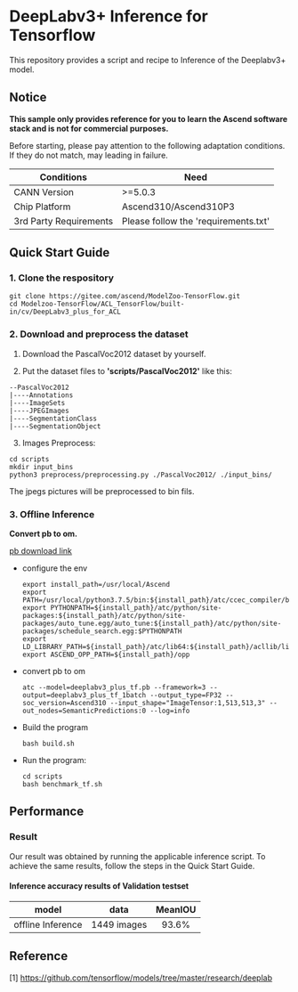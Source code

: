 

# DeepLabv3+ Inference for Tensorflow 

This repository provides a script and recipe to Inference of the Deeplabv3+ model.

## Notice
**This sample only provides reference for you to learn the Ascend software stack and is not for commercial purposes.**

Before starting, please pay attention to the following adaptation conditions. If they do not match, may leading in failure.

| Conditions | Need |
| --- | --- |
| CANN Version | >=5.0.3 |
| Chip Platform| Ascend310/Ascend310P3 |
| 3rd Party Requirements| Please follow the 'requirements.txt' |

## Quick Start Guide

### 1. Clone the respository

```shell
git clone https://gitee.com/ascend/ModelZoo-TensorFlow.git
cd Modelzoo-TensorFlow/ACL_TensorFlow/built-in/cv/DeepLabv3_plus_for_ACL
```

### 2. Download and preprocess the dataset

1. Download the PascalVoc2012 dataset by yourself. 

2. Put the dataset files to **'scripts/PascalVoc2012'** like this:
```
--PascalVoc2012
|----Annotations
|----ImageSets
|----JPEGImages
|----SegmentationClass
|----SegmentationObject
```

3. Images Preprocess:
```
cd scripts
mkdir input_bins
python3 preprocess/preprocessing.py ./PascalVoc2012/ ./input_bins/
```
The jpegs pictures will be preprocessed to bin fils.

### 3. Offline Inference

**Convert pb to om.**

  [pb download link](https://modelzoo-train-atc.obs.cn-north-4.myhuaweicloud.com/003_Atc_Models/modelzoo/Official/cv/deepLabv3_plus_for_ACL.zip)

- configure the env

  ```
  export install_path=/usr/local/Ascend
  export PATH=/usr/local/python3.7.5/bin:${install_path}/atc/ccec_compiler/bin:${install_path}/atc/bin:$PATH
  export PYTHONPATH=${install_path}/atc/python/site-packages:${install_path}/atc/python/site-packages/auto_tune.egg/auto_tune:${install_path}/atc/python/site-packages/schedule_search.egg:$PYTHONPATH
  export LD_LIBRARY_PATH=${install_path}/atc/lib64:${install_path}/acllib/lib64:$LD_LIBRARY_PATH
  export ASCEND_OPP_PATH=${install_path}/opp
  ```

- convert pb to om

  ```
  atc --model=deeplabv3_plus_tf.pb --framework=3 --output=deeplabv3_plus_tf_1batch --output_type=FP32 --soc_version=Ascend310 --input_shape="ImageTensor:1,513,513,3" --out_nodes=SemanticPredictions:0 --log=info
  ```

- Build the program

  ```
  bash build.sh
  ```

- Run the program:

  ```
  cd scripts
  bash benchmark_tf.sh
  ```

## Performance

### Result

Our result was obtained by running the applicable inference script. To achieve the same results, follow the steps in the Quick Start Guide.

#### Inference accuracy results of Validation testset

|       model       | **data**  |    MeanIOU    |
| :---------------: | :-------: | :-------------: |
| offline Inference | 1449 images | 93.6% |

## Reference
[1] https://github.com/tensorflow/models/tree/master/research/deeplab
